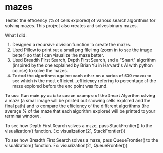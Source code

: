 # mazes
Tested the efficiency (% of cells explored) of various search algorithms for solving mazes. This project also creates and solves binary mazes. 

What I did:
1) Designed a recursive division function to create the mazes. 
2) Used Pillow to print out a small png file img (zoom in to see the image better) so that I can visualize the maze better. 
3) Used Breadth First Search, Depth First Search, and a "Smart" algorithm (inspired by the one explained by Brian Yu in Harvard's AI with python course) to solve the mazes.
4) Tested the algorithms against each other on a series of 500 mazes to see which is the most efficient...efficiency refering to percentage of the maze explored before the end point was found.

To use:
Run main.py as is to see an example of the Smart Algorthm solving a maze (a small image will be printed out showing cells explored and the final path) and to compare the efficiency of the different algorithms (the average % of the maze that each algorithm explored will be printed to your terminal window).

To see how Depth First Search solves a maze, pass StackFrontier() to the visualization() function. Ex:
visualization(21, StackFrontier())

To see how Breadth First Search solves a maze, pass QueueFrontier() to the visualization() function. Ex:
visualization(21, QueueFrontier())

